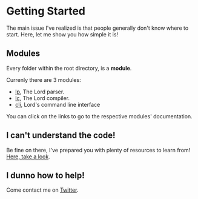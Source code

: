 # Getting Started

The main issue I've realized is that people generally don't know where to start.
Here, let me show you how simple it is!


## Modules

Every folder within the root directory, is a __module__.

Currenly there are 3 modules:

* [lp](mods/lp),   The Lord parser.
* [lc](mods/lc),   The Lord compiler.
* [cli](mods/cli), Lord's command line interface

You can click on the links to go to the respective modules' documentation.


## I can't understand the code!

Be fine on there, I've prepared you with plenty of resources to learn from!
[Here, take a look](misc/resources.md).


## I dunno how to help!

Come contact me on [Twitter](https://twitter.com/mbugrayildiz).
